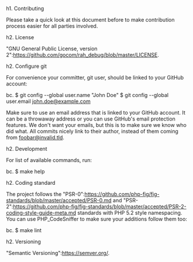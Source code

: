 h1. Contributing

Please take a quick look at this document before to make contribution process easier for all parties involved.

h2. License

"GNU General Public License, version 2":https://github.com/gocom/rah_debug/blob/master/LICENSE.

h2. Configure git

For convenience your committer, git user, should be linked to your GitHub account:

bc. $ git config --global user.name "John Doe"
$ git config --global user.email john.doe@example.com

Make sure to use an email address that is linked to your GitHub account. It can be a throwaway address or you can use GitHub's email protection features. We don't want your emails, but this is to make sure we know who did what. All commits nicely link to their author, instead of them coming from foobar@invalid.tld.

h2. Development

For list of available commands, run:

bc. $ make help

h2. Coding standard

The project follows the "PSR-0":https://github.com/php-fig/fig-standards/blob/master/accepted/PSR-0.md and "PSR-2":https://github.com/php-fig/fig-standards/blob/master/accepted/PSR-2-coding-style-guide-meta.md standards with PHP 5.2 style namespacing. You can use PHP_CodeSniffer to make sure your additions follow them too:

bc. $ make lint

h2. Versioning

"Semantic Versioning":https://semver.org/.

